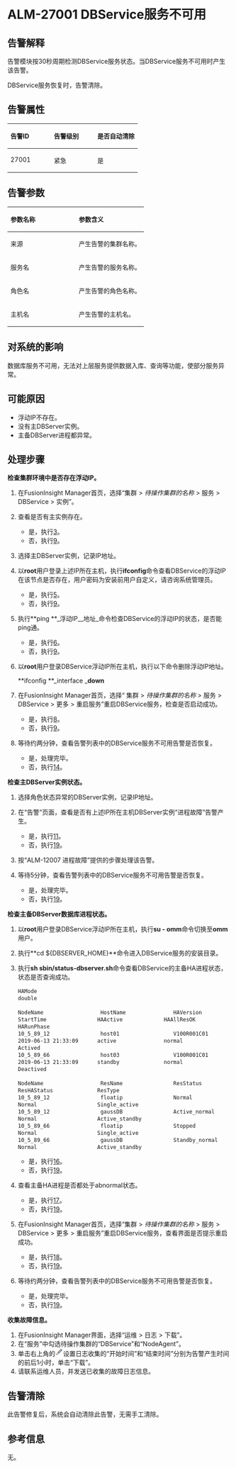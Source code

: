 # ALM-27001 DBService服务不可用<a name="ALM-27001"></a>

## 告警解释<a name="section12415154"></a>

告警模块按30秒周期检测DBService服务状态。当DBService服务不可用时产生该告警。

DBService服务恢复时，告警清除。

## 告警属性<a name="section44627527"></a>

<a name="table65606365"></a>
<table><thead align="left"><tr id="row38885752"><th class="cellrowborder" valign="top" width="33.33333333333333%" id="mcps1.1.4.1.1"><p id="p62738218"><a name="p62738218"></a><a name="p62738218"></a>告警ID</p>
</th>
<th class="cellrowborder" valign="top" width="33.33333333333333%" id="mcps1.1.4.1.2"><p id="p48630921"><a name="p48630921"></a><a name="p48630921"></a>告警级别</p>
</th>
<th class="cellrowborder" valign="top" width="33.33333333333333%" id="mcps1.1.4.1.3"><p id="p46790524"><a name="p46790524"></a><a name="p46790524"></a>是否自动清除</p>
</th>
</tr>
</thead>
<tbody><tr id="row31936108"><td class="cellrowborder" valign="top" width="33.33333333333333%" headers="mcps1.1.4.1.1 "><p id="p36687936"><a name="p36687936"></a><a name="p36687936"></a>27001</p>
</td>
<td class="cellrowborder" valign="top" width="33.33333333333333%" headers="mcps1.1.4.1.2 "><p id="p18932833"><a name="p18932833"></a><a name="p18932833"></a>紧急</p>
</td>
<td class="cellrowborder" valign="top" width="33.33333333333333%" headers="mcps1.1.4.1.3 "><p id="p57164470"><a name="p57164470"></a><a name="p57164470"></a>是</p>
</td>
</tr>
</tbody>
</table>

## 告警参数<a name="section66103423"></a>

<a name="table66919335"></a>
<table><thead align="left"><tr id="row15734150"><th class="cellrowborder" valign="top" width="50%" id="mcps1.1.3.1.1"><p id="p66506614"><a name="p66506614"></a><a name="p66506614"></a>参数名称</p>
</th>
<th class="cellrowborder" valign="top" width="50%" id="mcps1.1.3.1.2"><p id="p18326663"><a name="p18326663"></a><a name="p18326663"></a>参数含义</p>
</th>
</tr>
</thead>
<tbody><tr id="row5969144611210"><td class="cellrowborder" valign="top" width="50%" headers="mcps1.1.3.1.1 "><p id="p13858113752316"><a name="p13858113752316"></a><a name="p13858113752316"></a>来源</p>
</td>
<td class="cellrowborder" valign="top" width="50%" headers="mcps1.1.3.1.2 "><p id="p187931338134115"><a name="p187931338134115"></a><a name="p187931338134115"></a>产生告警的集群名称。</p>
</td>
</tr>
<tr id="row8064736"><td class="cellrowborder" valign="top" width="50%" headers="mcps1.1.3.1.1 "><p id="p39123317"><a name="p39123317"></a><a name="p39123317"></a>服务名</p>
</td>
<td class="cellrowborder" valign="top" width="50%" headers="mcps1.1.3.1.2 "><p id="p30954125"><a name="p30954125"></a><a name="p30954125"></a>产生告警的服务名称。</p>
</td>
</tr>
<tr id="row10151671"><td class="cellrowborder" valign="top" width="50%" headers="mcps1.1.3.1.1 "><p id="p37226997"><a name="p37226997"></a><a name="p37226997"></a>角色名</p>
</td>
<td class="cellrowborder" valign="top" width="50%" headers="mcps1.1.3.1.2 "><p id="p33121175"><a name="p33121175"></a><a name="p33121175"></a>产生告警的角色名称。</p>
</td>
</tr>
<tr id="row29655127"><td class="cellrowborder" valign="top" width="50%" headers="mcps1.1.3.1.1 "><p id="p66118565"><a name="p66118565"></a><a name="p66118565"></a>主机名</p>
</td>
<td class="cellrowborder" valign="top" width="50%" headers="mcps1.1.3.1.2 "><p id="p18694496"><a name="p18694496"></a><a name="p18694496"></a>产生告警的主机名。</p>
</td>
</tr>
</tbody>
</table>

## 对系统的影响<a name="section58059901"></a>

数据库服务不可用，无法对上层服务提供数据入库、查询等功能，使部分服务异常。

## 可能原因<a name="section52777065"></a>

-   浮动IP不存在。
-   没有主DBServer实例。
-   主备DBServer进程都异常。

## 处理步骤<a name="section5231540"></a>

**检查集群环境中是否存在浮动IP。**

1.  在FusionInsight Manager首页，选择“集群 \>  _待操作集群的名称_  \> 服务 \> DBService \> 实例”。
2.  查看是否有主实例存在。
    -   是，执行[3](#li6439231114233)。
    -   否，执行[9](#li3383240514233)。

3.  <a name="li6439231114233"></a>选择主DBServer实例，记录IP地址。
4.  以**root**用户登录上述IP所在主机，执行**ifconfig**命令查看DBService的浮动IP在该节点是否存在，用户密码为安装前用户自定义，请咨询系统管理员。
    -   是，执行[5](#li5611337914233)。
    -   否，执行[9](#li3383240514233)。

5.  <a name="li5611337914233"></a>执行**ping **_浮动IP__地址_命令检查DBService的浮动IP的状态，是否能ping通。
    -   是，执行[6](#li589692014233)。
    -   否，执行[9](#li3383240514233)。

6.  <a name="li589692014233"></a>以**root**用户登录DBService浮动IP所在主机，执行以下命令删除浮动IP地址。

    **ifconfig **_interface _**down**

7.  在FusionInsight Manager首页，选择“ 集群 \>  _待操作集群的名称_  \> 服务 \> DBService \> 更多 \> 重启服务”重启DBService服务，检查是否启动成功。
    -   是，执行[8](#li1867223714233)。
    -   否，执行[9](#li3383240514233)。

8.  <a name="li1867223714233"></a>等待约两分钟，查看告警列表中的DBService服务不可用告警是否恢复。
    -   是，处理完毕。
    -   否，执行[14](#li5783704714233)。


**检查主DBServer实例状态。**

1.  <a name="li3383240514233"></a>选择角色状态异常的DBServer实例，记录IP地址。
2.  在“告警”页面，查看是否有上述IP所在主机DBServer实例“进程故障”告警产生。
    -   是，执行[11](#li2543669314233)。
    -   否，执行[19](#li2746648014233)。

3.  <a name="li2543669314233"></a>按“ALM-12007 进程故障”提供的步骤处理该告警。
4.  等待5分钟，查看告警列表中的DBService服务不可用告警是否恢复。
    -   是，处理完毕。
    -   否，执行[19](#li2746648014233)。


**检查主备DBServer数据库进程状态。**

1.  以**root**用户登录DBService浮动IP所在主机，执行**su - omm**命令切换至**omm**用户。
2.  <a name="li5783704714233"></a>执行**cd $\{DBSERVER\_HOME\}**命令进入DBService服务的安装目录。
3.  执行**sh sbin/status-dbserver.sh**命令查看DBService的主备HA进程状态，状态是否查询成功。

    ```
    HAMode 
    double 
    
    NodeName                  HostName               HAVersion                StartTime                HAActive             HAAllResOK           HARunPhase          
    10_5_89_12                host01                 V100R001C01              2019-06-13 21:33:09      active               normal               Actived             
    10_5_89_66                host03                 V100R001C01              2019-06-13 21:33:09      standby              normal               Deactived           
    
    NodeName                  ResName                ResStatus                ResHAStatus              ResType             
    10_5_89_12                floatip                Normal                   Normal                   Single_active       
    10_5_89_12                gaussDB                Active_normal            Normal                   Active_standby      
    10_5_89_66                floatip                Stopped                  Normal                   Single_active       
    10_5_89_66                gaussDB                Standby_normal           Normal                   Active_standby  
    ```

    -   是，执行[16](#li3422413114233)。
    -   否，执行[19](#li2746648014233)。

4.  <a name="li3422413114233"></a>查看主备HA进程是否都处于abnormal状态。
    -   是，执行[17](#li6099674614233)。
    -   否，执行[19](#li2746648014233)。

5.  <a name="li6099674614233"></a>在FusionInsight Manager首页，选择“集群 \>  _待操作集群的名称_  \> 服务 \> DBService \> 更多 \> 重启服务”重启DBService服务，查看界面是否提示重启成功。
    -   是，执行[18](#li4033453314233)。
    -   否，执行[19](#li2746648014233)。

6.  <a name="li4033453314233"></a>等待约两分钟，查看告警列表中的DBService服务不可用告警是否恢复。
    -   是，处理完毕。
    -   否，执行[19](#li2746648014233)。


**收集故障信息。**

1.  <a name="li2746648014233"></a>在FusionInsight Manager界面，选择“运维 \> 日志 \> 下载”。
2.  在“服务”中勾选待操作集群的“DBService”和“NodeAgent”。
3.  单击右上角的![](figures/zh-cn_image_0263895392.png)设置日志收集的“开始时间”和“结束时间”分别为告警产生时间的前后1小时，单击“下载”。
4.  请联系运维人员，并发送已收集的故障日志信息。

## 告警清除<a name="section169311343318"></a>

此告警修复后，系统会自动清除此告警，无需手工清除。

## 参考信息<a name="section47083863"></a>

无。

